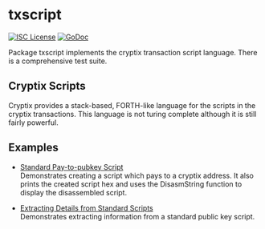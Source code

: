 txscript
========

[![ISC License](http://img.shields.io/badge/license-ISC-blue.svg)](https://choosealicense.com/licenses/isc/)
[![GoDoc](https://godoc.org/github.com/cryptix-network/cryptixd/txscript?status.png)](http://godoc.org/github.com/cryptix-network/cryptixd/txscript)

Package txscript implements the cryptix transaction script language. There is
a comprehensive test suite.

## Cryptix Scripts

Cryptix provides a stack-based, FORTH-like language for the scripts in
the cryptix transactions. This language is not turing complete
although it is still fairly powerful. 

## Examples

* [Standard Pay-to-pubkey Script](http://godoc.org/github.com/cryptix-network/cryptixd/txscript#example-PayToAddrScript)  
  Demonstrates creating a script which pays to a cryptix address. It also
  prints the created script hex and uses the DisasmString function to display
  the disassembled script.

* [Extracting Details from Standard Scripts](http://godoc.org/github.com/cryptix-network/cryptixd/txscript#example-ExtractPkScriptAddrs)  
  Demonstrates extracting information from a standard public key script.
